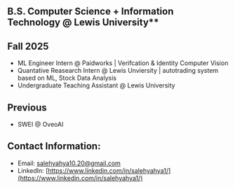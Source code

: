 B.S. Computer Science + Information Technology @ Lewis University**
---

**Fall 2025**
---
- ML Engineer Intern @ Paidworks | Verifcation & Identity Computer Vision
- Quantative Reasearch Intern @ Lewis Unviersity | autotrading system based on ML, Stock Data Analysis
- Undergraduate Teaching Assistant @ Lewis University 

**Previous**
---
- SWEI @ OveoAI


**Contact Information:** 
---
- Email: [salehyahya10.20@gmail.com](mailto:salehyahya10.20@gmail.com)  
- LinkedIn: [https://www.linkedin.com/in/salehyahya1/](https://www.linkedin.com/in/salehyahya1/)
